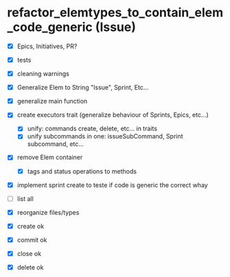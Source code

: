 # refactor_elemtypes_to_contain_elem_code_generic (Issue)

- [x] Epics, Initiatives, PR?
- [x] tests
- [x] cleaning warnings
- [x] Generalize Elem to String "Issue", Sprint, Etc...
- [x] generalize main function
- [x] create executors trait (generalize behaviour of Sprints, Epics, etc...)
    - [x] unify: commands create, delete, etc... in traits
    - [x] unify subcommands in one: issueSubCommand, Sprint subcommand, etc...
- [x] remove Elem container
    - [x] tags and status operations to methods
- [x] implement sprint create to teste if code is generic the correct whay

- [ ] list all
- [x] reorganize files/types
- [x] create ok
- [x] commit ok
- [x] close ok
- [x] delete ok
